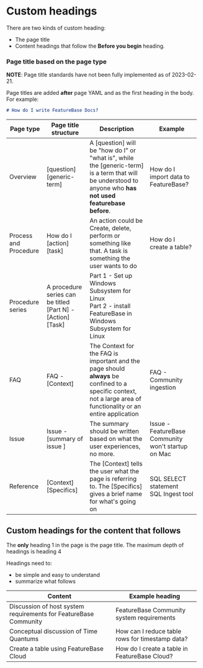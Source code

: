 # Custom headings

There are two kinds of custom heading:

* The page title
* Content headings that follow the **Before you begin** heading.

### Page title based on the page type

**NOTE**: Page title standards have not been fully implemented as of 2023-02-21.

Page titles are added **after** page YAML and as the first heading in the body. For example:

```md
# How do I write FeatureBase Docs?
```

| Page type | Page title structure | Description | Example |
|---|---|---|---|
| Overview | [question] [generic-term] | A [question] will be "how do I" or "what is", while the [generic-term] is a term that will be understood to anyone who **has not used featurebase before**. | How do I import data to FeatureBase? |
| Process and Procedure| How do I [action] [task] | An action could be Create, delete, perform or something like that. A task is something the user wants to do | How do I create a table? |
| Procedure series | A procedure series can be titled [Part N] - [Action] [Task]| Part 1 - Set up Windows Subsystem for Linux<br/>Part 2 - install FeatureBase in Windows Subsystem for Linux |
| FAQ | FAQ - [Context] | The Context for the FAQ is important and the page should **always** be confined to a specific context, not a large area of functionality or an entire application | FAQ - Community ingestion |
| Issue | Issue - [summary of issue ] | The summary should be written based on what the user experiences, no more. | Issue - FeatureBase Community won't startup on Mac |
| Reference | [Context] [Specifics] | The [Context] tells the user what the page is referring to. The [Specifics] gives a brief name for what's going on | SQL SELECT statement</br>SQL Ingest tool |

## Custom headings for the content that follows

The **only** heading 1 in the page is the page title.
The maximum depth of headings is heading 4

Headings need to:

* be simple and easy to understand
* summarize what follows

| Content | Example heading |
|---|---|
| Discussion of host system requirements for FeatureBase Community | FeatureBase Community system requirements |
| Conceptual discussion of Time Quantums | How can I reduce table rows for timestamp data? |
| Create a table using FeatureBase Cloud | How do I create a table in FeatureBase Cloud? |
